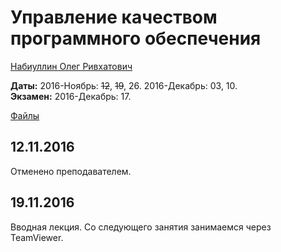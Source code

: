 # Управление качеством программного обеспечения

[Набиуллин Олег Ривхатович](https://www.hse.ru/org/persons/189981)

**Даты:** 2016-Ноябрь: ~~12~~, ~~19~~, 26. 2016-Декабрь: 03, 10.  
**Экзамен:** 2016-Декабрь: 17.

[Файлы](https://yadi.sk/d/Y8Cwc88uxgXT5/161112%2C%20Управление%20качеством%20ПО)


## 12.11.2016
Отменено преподавателем.


## 19.11.2016
Вводная лекция.
Со следующего занятия занимаемся через TeamViewer.
